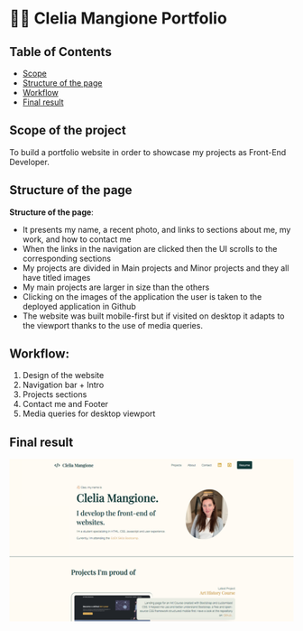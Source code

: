 # 👩‍💻 Clelia Mangione Portfolio

## Table of Contents
- [Scope](#scope-of-the-project)
- [Structure of the page](#structure-of-the-page)
- [Workflow](#workflow)
- [Final result](#final-result)

## Scope of the project
To build a portfolio website in order to showcase my projects as Front-End Developer.

## Structure of the page
**Structure of the page**:
- It presents my name, a recent photo, and links to sections about me, my work, and how to contact me
- When the links in the navigation are clicked then the UI scrolls to the corresponding sections
- My projects are divided in Main projects and Minor projects and they all have titled images
- My main projects are larger in size than the others
- Clicking on the images of the application the user is taken to the deployed application in Github
- The website was built mobile-first but if visited on desktop it adapts to the viewport thanks to the use of media queries. 

## Workflow:
1. Design of the website
2. Navigation bar + Intro
3. Projects sections
4. Contact me and Footer
5. Media queries for desktop viewport

## Final result
![Portfolio Project](https://github.com/Clelia-M/portfolio/blob/38adde67309b6fb2c2063d68b5a309bb4e20d738/Portfolio%20Screenshot.png)
